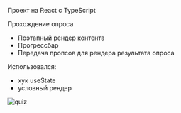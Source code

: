 Проект на React с TypeScript

Прохождение опроса
- Поэтапный рендер контента
- Прогрессбар
- Передача пропсов для рендера результата опроса

Использовался:
- хук useState
- условный рендер

![quiz](https://github.com/user-attachments/assets/01349c02-7bbe-4e3d-a5ea-29752a495b6f)
